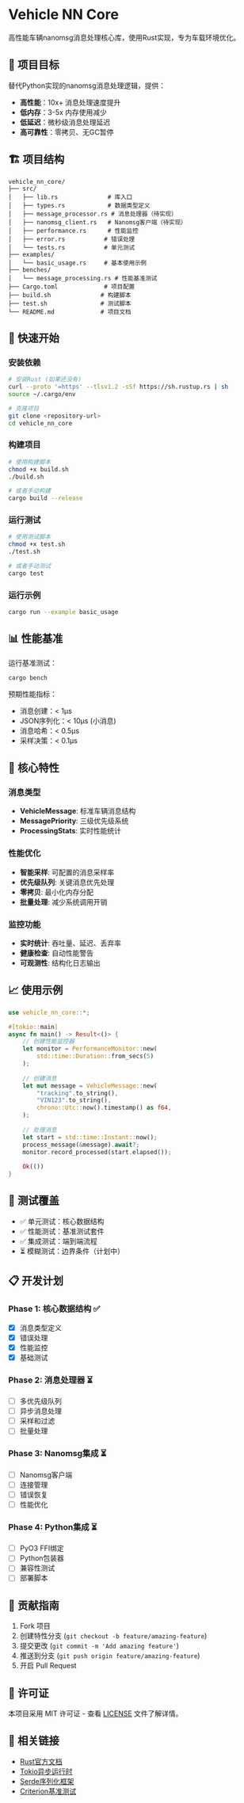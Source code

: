 # Vehicle NN Core

高性能车辆nanomsg消息处理核心库，使用Rust实现，专为车载环境优化。

## 🎯 项目目标

替代Python实现的nanomsg消息处理逻辑，提供：
- **高性能**：10x+ 消息处理速度提升
- **低内存**：3-5x 内存使用减少
- **低延迟**：微秒级消息处理延迟
- **高可靠性**：零拷贝、无GC暂停

## 🏗️ 项目结构

```
vehicle_nn_core/
├── src/
│   ├── lib.rs              # 库入口
│   ├── types.rs            # 数据类型定义
│   ├── message_processor.rs # 消息处理器（待实现）
│   ├── nanomsg_client.rs   # Nanomsg客户端（待实现）
│   ├── performance.rs      # 性能监控
│   ├── error.rs           # 错误处理
│   └── tests.rs           # 单元测试
├── examples/
│   └── basic_usage.rs     # 基本使用示例
├── benches/
│   └── message_processing.rs # 性能基准测试
├── Cargo.toml             # 项目配置
├── build.sh              # 构建脚本
├── test.sh               # 测试脚本
└── README.md             # 项目文档
```

## 🚀 快速开始

### 安装依赖

```bash
# 安装Rust (如果还没有)
curl --proto '=https' --tlsv1.2 -sSf https://sh.rustup.rs | sh
source ~/.cargo/env

# 克隆项目
git clone <repository-url>
cd vehicle_nn_core
```

### 构建项目

```bash
# 使用构建脚本
chmod +x build.sh
./build.sh

# 或者手动构建
cargo build --release
```

### 运行测试

```bash
# 使用测试脚本
chmod +x test.sh
./test.sh

# 或者手动测试
cargo test
```

### 运行示例

```bash
cargo run --example basic_usage
```

## 📊 性能基准

运行基准测试：

```bash
cargo bench
```

预期性能指标：
- 消息创建：< 1μs
- JSON序列化：< 10μs (小消息)
- 消息哈希：< 0.5μs
- 采样决策：< 0.1μs

## 🔧 核心特性

### 消息类型

- **VehicleMessage**: 标准车辆消息结构
- **MessagePriority**: 三级优先级系统
- **ProcessingStats**: 实时性能统计

### 性能优化

- **智能采样**: 可配置的消息采样率
- **优先级队列**: 关键消息优先处理
- **零拷贝**: 最小化内存分配
- **批量处理**: 减少系统调用开销

### 监控功能

- **实时统计**: 吞吐量、延迟、丢弃率
- **健康检查**: 自动性能警告
- **可观测性**: 结构化日志输出

## 📈 使用示例

```rust
use vehicle_nn_core::*;

#[tokio::main]
async fn main() -> Result<()> {
    // 创建性能监控器
    let monitor = PerformanceMonitor::new(
        std::time::Duration::from_secs(5)
    );
    
    // 创建消息
    let mut message = VehicleMessage::new(
        "tracking".to_string(),
        "VIN123".to_string(),
        chrono::Utc::now().timestamp() as f64,
    );
    
    // 处理消息
    let start = std::time::Instant::now();
    process_message(&message).await?;
    monitor.record_processed(start.elapsed());
    
    Ok(())
}
```

## 🧪 测试覆盖

- ✅ 单元测试：核心数据结构
- ✅ 性能测试：基准测试套件
- ✅ 集成测试：端到端流程
- ⏳ 模糊测试：边界条件（计划中）

## 📋 开发计划

### Phase 1: 核心数据结构 ✅
- [x] 消息类型定义
- [x] 错误处理
- [x] 性能监控
- [x] 基础测试

### Phase 2: 消息处理器 ⏳
- [ ] 多优先级队列
- [ ] 异步消息处理
- [ ] 采样和过滤
- [ ] 批量处理

### Phase 3: Nanomsg集成 ⏳
- [ ] Nanomsg客户端
- [ ] 连接管理
- [ ] 错误恢复
- [ ] 性能优化

### Phase 4: Python集成 ⏳
- [ ] PyO3 FFI绑定
- [ ] Python包装器
- [ ] 兼容性测试
- [ ] 部署脚本

## 🤝 贡献指南

1. Fork 项目
2. 创建特性分支 (`git checkout -b feature/amazing-feature`)
3. 提交更改 (`git commit -m 'Add amazing feature'`)
4. 推送到分支 (`git push origin feature/amazing-feature`)
5. 开启 Pull Request

## 📄 许可证

本项目采用 MIT 许可证 - 查看 [LICENSE](LICENSE) 文件了解详情。

## 🔗 相关链接

- [Rust官方文档](https://doc.rust-lang.org/)
- [Tokio异步运行时](https://tokio.rs/)
- [Serde序列化框架](https://serde.rs/)
- [Criterion基准测试](https://bheisler.github.io/criterion.rs/)